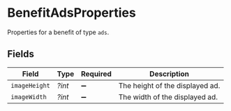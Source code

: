 # BenefitAdsProperties

Properties for a benefit of type `ads`.


## Fields

| Field                           | Type                            | Required                        | Description                     |
| ------------------------------- | ------------------------------- | ------------------------------- | ------------------------------- |
| `imageHeight`                   | *?int*                          | :heavy_minus_sign:              | The height of the displayed ad. |
| `imageWidth`                    | *?int*                          | :heavy_minus_sign:              | The width of the displayed ad.  |
